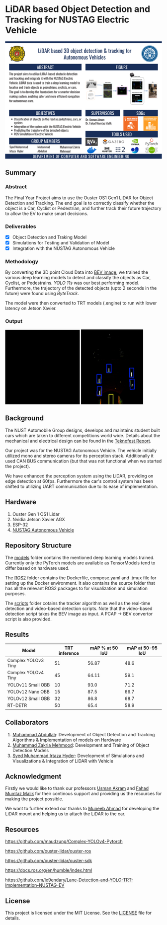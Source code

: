 # LiDAR based Object Detection and Tracking for NUSTAG Electric Vehicle
![FYP Poster](images/LBOD&T_Poster.png)

## Summary
### Abstract
The Final Year Project aims to use the Ouster OS1 Gen1 LiDAR for Object Detection and Tracking. The end goal is to correctly classify whether the object is a Car, Cyclist or Pedestrian, and further track their future trajectory to allow the EV to make smart decisions.

### Deliverables
- [x] Object Detection and Traking Model
- [x] Simulations for Testing and Validation of Model
- [x] Integration with the NUSTAG Autonomous Vehicle

### Methodology
By converting the 3D point Cloud Data into [BEV image](https://arxiv.org/abs/1803.06199), we trained the various deep learning models to detect and classify the objects as Car, Cyclist, or Pedestrains. *YOLO 11s* was our best performing model. Furthermore, the trajectory of the detected objects (upto 2 seconds in the future) were found using *ByteTrack*.

The model were then converted to TRT models (.engine) to run with lower latency on Jetson Xavier.

### Output
![Output GIF](videos/outdoor_test.gif)
<img src="images/simulation/Gazebo_Car_Pedestrian_Detect.png" alt="drawing" style="width:200px;"/>

## Background
The NUST Automobile Group designs, develops and maintains student built cars which are taken to different competitions world wide. Details about the mechanical and electrical design can be found in the [Teknofest Report](Teknofest_2022-Robo_Taxi_NUSTAG.pdf).

Our project was for the NUSTAG Autonomous Vehicle. The vehicle initially utilized mono and stereo cameras for its perception stack. Additionally it used CAN BUS communication (but that was not functional when we started the project).

We have enhanced the perception system using the LiDAR, providing on edge detection at 60fps. Furthermore the car's control system has been shifted to utilizing UART communication due to its ease of implementation.
## Hardware
1. Ouster Gen 1 OS1 Lidar
2. Nvidia Jetson Xavier AGX
3. ESP-32
4. [NUSTAG Autonomous Vehicle](https://github.com/le9endary/Lane-Detection-and-YOLO-TRT-Implementation-NUSTAG-EV)

## Repository Structure
The [models](models) folder contains the mentioned deep learning models trained. Currently only the PyTorch models are available as TensorModels tend to differ based on hardware used.

The [ROS2](ROS2) folder contains the Dockerfile, compose.yaml and .tmux file for setting up the Docker environment. It also contains the source folder that has all the relevant ROS2 packages to for visualization and simulation purposes.

The [scripts](scripts) folder cotains the tracker algorithm as well as the real-time detection and video-based detection scripts. Note that the video-based detection script takes the BEV image as input. A PCAP -> BEV convertor script is also provided.

## Results
| Model | TRT inference | mAP % at 50 IoU | mAP at 50-95 IoU |
| ----------- | ----------- | ----------- | ----------- |
Complex YOLOv3 Tiny | 51 | 56.87 | 48.6 |
Complex YOLOv4 Tiny | 45 | 64.11 | 59.1 |
YOLOv11 Small OBB | 10 | 93.0 | 71.2 |
YOLOv12 Nano OBB | 15| 87.5 | 66.7 |
YOLOv12 Small OBB | 32 | 86.8 | 68.7 |
RT-DETR | 50 | 65.4 | 58.9 |

## Collaborators
1. [Muhammad Abdullah](https://github.com/mabdullah-imran): Development of Object Detection and Tracking Algorithms & Implementation of models on Hardware
2. [Muhammad Zakria Mehmood](https://github.com/ZakriaComputerEngineer): Development and Training of Object Detection Models
3. [Syed Muhammad Irtaza Hyder](https://github.com/SyedMIrtazaHyder): Development of Simulations and Visualizations & Integration of LiDAR with Vehicle

## Acknowledgment
Firstly we would like to thank our professors [Usman Akram](https://scholar.google.com/citations?hl=en&user=2BntV9IAAAAJ) and [Fahad Mumtaz Malik](https://scholar.google.com/citations?hl=en&user=i9ycd5sAAAAJ) for their continous support and providing us the resources for making the project possible.

We want to further extend our thanks to [Muneeb Ahmad](https://github.com/muneebahmed26301) for developing the LiDAR mount and helping us to attach the LiDAR to the car.

## Resources
https://github.com/maudzung/Complex-YOLOv4-Pytorch

https://github.com/ouster-lidar/ouster-ros

https://github.com/ouster-lidar/ouster-sdk

https://docs.ros.org/en/humble/index.html

https://github.com/le9endary/Lane-Detection-and-YOLO-TRT-Implementation-NUSTAG-EV

## License
This project is licensed under the MIT License. See the [LICENSE](LICENSE) file for details.
